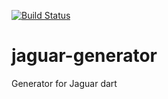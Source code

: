 [![Build Status](https://travis-ci.org/Jaguar-dart/jaguar.svg?branch=master)](https://travis-ci.org/Jaguar-dart/jaguar)

# jaguar-generator

Generator for Jaguar dart
